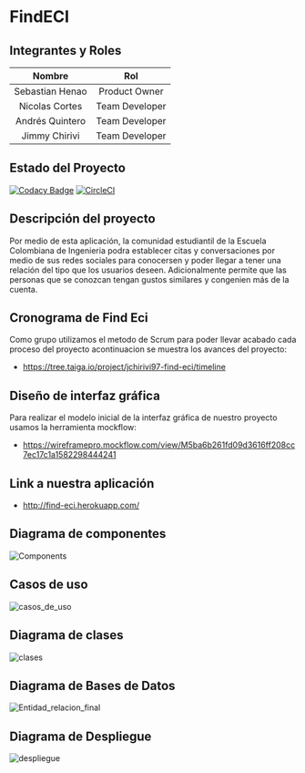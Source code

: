 # FindECI

## Integrantes y Roles

|     Nombre    |     Rol         |
|:--------------:|:-------------: |
|Sebastian Henao|Product Owner    |
|Nicolas Cortes |Team Developer   |
|Andrés Quintero|Team Developer   |
|Jimmy Chirivi  |Team Developer   |

## Estado del Proyecto
[![Codacy Badge](https://app.codacy.com/project/badge/Grade/4a6a74e870f249488c6e5cf64756b313)](https://www.codacy.com/gh/FindECI/find-eci?utm_source=github.com&amp;utm_medium=referral&amp;utm_content=FindECI/find-eci&amp;utm_campaign=Badge_Grade)
[![CircleCI](https://circleci.com/gh/FindECI/find-eci.svg?style=svg)](https://circleci.com/gh/FindECI/find-eci)
## Descripción del proyecto

Por medio de esta aplicación, la comunidad estudiantil de la Escuela Colombiana de Ingenieria podra establecer citas y conversaciones por medio de sus redes sociales para conocersen y poder llegar a tener una relación del tipo que los usuarios deseen. Adicionalmente permite que las personas que se conozcan tengan gustos similares y congenien más de la cuenta. 


## Cronograma de Find Eci

Como grupo utilizamos el metodo de Scrum para poder llevar acabado cada proceso del proyecto acontinuacion se muestra los avances del proyecto: 

- https://tree.taiga.io/project/jchirivi97-find-eci/timeline

## Diseño de interfaz gráfica 

Para realizar el modelo inicial de la interfaz gráfica de nuestro proyecto usamos la herramienta mockflow:

* https://wireframepro.mockflow.com/view/M5ba6b261fd09d3616ff208cc7ec17c1a1582298444241

## Link a nuestra aplicación 
* http://find-eci.herokuapp.com/

## Diagrama de componentes
![Components](https://user-images.githubusercontent.com/47215172/76792730-a981db00-6791-11ea-853a-ade23b1034a3.PNG)
## Casos de uso
![casos_de_uso](https://user-images.githubusercontent.com/48091585/82500436-fb5c1f80-9ab8-11ea-9b07-f42faf213199.png)
##  Diagrama de clases
![clases](https://user-images.githubusercontent.com/48091585/82500557-2fcfdb80-9ab9-11ea-93ab-68af914b8c93.png)
##  Diagrama de Bases de Datos
![Entidad_relacion_final](https://user-images.githubusercontent.com/48091585/82500468-0911a500-9ab9-11ea-9612-363c13771113.png)
## Diagrama de Despliegue
![despliegue](https://user-images.githubusercontent.com/48091585/77484985-03ba1600-6dfa-11ea-97a7-550069c2801b.png)


